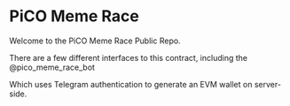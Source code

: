 # PiCO Meme Race

Welcome to the PiCO Meme Race Public Repo.


There are a few different interfaces to this contract, including the @pico_meme_race_bot

Which uses Telegram authentication to generate an EVM wallet on server-side. 
